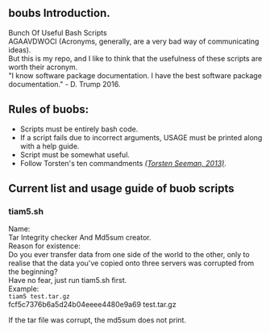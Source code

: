 ## boubs Introduction.
Bunch Of Useful Bash Scripts  
AGAAVDWOCI (Acronyms, generally, are a very bad way of communicating ideas).  
But this is my repo, and I like to think that the usefulness of these scripts are worth their acronym.  
"I know software package documentation. I have the best software package documentation." - D. Trump 2016.

## Rules of buobs:
* Scripts must be entirely bash code.
* If a script fails due to incorrect arguments, USAGE must be printed along with a help guide.
* Script must be somewhat useful.
* Follow Torsten's ten commandments <cite>[(Torsten Seeman, 2013)](https://gigascience.biomedcentral.com/articles/10.1186/2047-217X-2-15)</cite>.

## Current list  and usage guide of buob scripts

### tiam5.sh
Name:  
Tar Integrity checker And Md5sum creator.  
Reason for existence:  
Do you ever transfer data from one side of the world to the other, only to realise that the data you've copied onto three servers was corrupted from the beginning?  
Have no fear, just run tiam5.sh first.  
Example:  
`tiam5 test.tar.gz`  
fcf5c7376b6a5d24b04eeee4480e9a69  test.tar.gz  

If the tar file was corrupt, the md5sum does not print.
